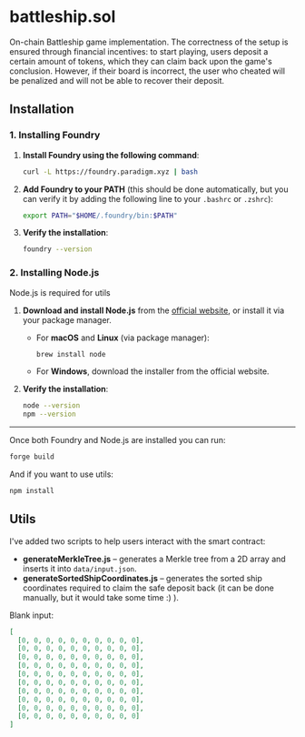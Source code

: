 # battleship.sol

On-chain Battleship game implementation. The correctness of the setup is ensured through financial incentives: to start playing, users deposit a certain amount of tokens, which they can claim back upon the game's conclusion. However, if their board is incorrect, the user who cheated will be penalized and will not be able to recover their deposit.

## Installation

### 1. Installing Foundry

1. **Install Foundry using the following command**:

   ```bash
   curl -L https://foundry.paradigm.xyz | bash
   ```

2. **Add Foundry to your PATH** (this should be done automatically, but you can verify it by adding the following line to your `.bashrc` or `.zshrc`):

   ```bash
   export PATH="$HOME/.foundry/bin:$PATH"
   ```

3. **Verify the installation**:
   ```bash
   foundry --version
   ```

### 2. Installing Node.js

Node.js is required for utils

1. **Download and install Node.js** from the [official website](https://nodejs.org/), or install it via your package manager.

   - For **macOS** and **Linux** (via package manager):

     ```bash
     brew install node
     ```

   - For **Windows**, download the installer from the official website.

2. **Verify the installation**:
   ```bash
   node --version
   npm --version
   ```

---

Once both Foundry and Node.js are installed you can run:

```bash
forge build
```

And if you want to use utils:

```bash
npm install
```

## Utils

I've added two scripts to help users interact with the smart contract:

- **generateMerkleTree.js** – generates a Merkle tree from a 2D array and inserts it into `data/input.json`.
- **generateSortedShipCoordinates.js** – generates the sorted ship coordinates required to claim the safe deposit back (it can be done manually, but it would take some time :) ).

Blank input:

```json
[
  [0, 0, 0, 0, 0, 0, 0, 0, 0, 0],
  [0, 0, 0, 0, 0, 0, 0, 0, 0, 0],
  [0, 0, 0, 0, 0, 0, 0, 0, 0, 0],
  [0, 0, 0, 0, 0, 0, 0, 0, 0, 0],
  [0, 0, 0, 0, 0, 0, 0, 0, 0, 0],
  [0, 0, 0, 0, 0, 0, 0, 0, 0, 0],
  [0, 0, 0, 0, 0, 0, 0, 0, 0, 0],
  [0, 0, 0, 0, 0, 0, 0, 0, 0, 0],
  [0, 0, 0, 0, 0, 0, 0, 0, 0, 0],
  [0, 0, 0, 0, 0, 0, 0, 0, 0, 0]
]
```

